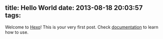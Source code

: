 title: Hello World
date: 2013-08-18 20:03:57
tags:
---

Welcome to [Hexo](http://zespia.tw/hexo)! This is your very first post. Check [documentation](http://zespia.tw/hexo/docs) to learn how to use.
